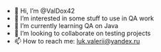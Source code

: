 - 👋 Hi, I’m @ValDox42
- 👀 I’m interested in some stuff to use in QA work
- 🌱 I’m currently learning QA on Java
- 💞️ I’m looking to collaborate on testing projects
- 📫 How to reach me: luk.valerii@yandex.ru

<!---
ValDox42/ValDox42 is a ✨ special ✨ repository because its `README.md` (this file) appears on your GitHub profile.
You can click the Preview link to take a look at your changes.
--->
